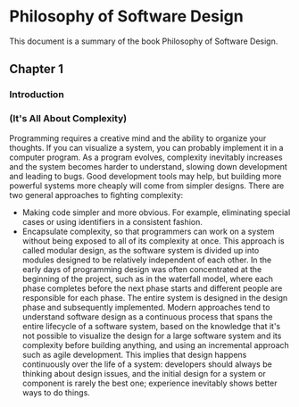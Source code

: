 # Philosophy of Software Design

This document is a summary of the book Philosophy of Software Design.

## Chapter 1
### Introduction
### (It's All About Complexity)

Programming requires a creative mind and the ability to organize your thoughts. If you can visualize a system, you can probably implement it in a computer program. As a program evolves, complexity inevitably increases and the system becomes harder to understand, slowing down development and leading to bugs.
Good development tools may help, but building more powerful systems more cheaply will come from simpler designs.
There are two general approaches to fighting complexity:
- Making code simpler and more obvious. For example, eliminating special cases or using identifiers in a consistent fashion.
- Encapsulate complexity, so that programmers can work on a system without being exposed to all of its complexity at once. This approach is called modular design, as the software system is divided up into modules designed to be relatively independent of each other.
In the early days of programming design was often concentrated at the beginning of the project, such as in the waterfall model, where each phase completes before the next phase starts and different people are responsible for each phase. The entire system is designed in the design phase and subsequently implemented. Modern approaches tend to understand software design as a continuous process that spans the entire lifecycle of a software system, based on the knowledge that it's not possible to visualize the design for a large software system and its complexity before building anything, and using an incremental approach such as agile development. This implies that design happens continuously over the life of a system: developers should always be thinking about design issues, and the initial design for a system or component is rarely the best one; experience inevitably shows better ways to do things.

